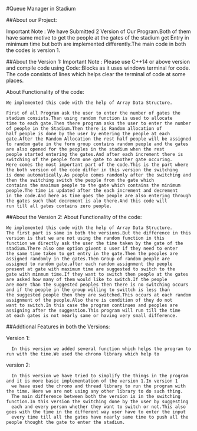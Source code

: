 #Queue Manager in Stadium

##About our Project:

Important Note : We have Submitted 2 Version of Our Program.Both of them have same motive to get the people at the gates of the stadium get Entry in minimum time but both are implemented differently.The main code in both the codes is version 1.

##About the Version 1:
  Important Note : Please use C++14 or above version and compile code using Code::Blocks as it uses windows terminal for code. The code consists of lines which helps clear 
  the terminal of code at some places.
    
  About Functionality of the code: 
   
    We implemented this code with the help of Array Data Structure.
    
    First of all Program ask the user to enter the number of gates the stadium consists.Than using random function is used to allocate
    time to each gate.Then there program asks the user to enter the number of people in the Stadium.Then there is Random allocation of 
    half people is done by the user by entering the people at each gate.After the Random Allocation the rest half people will be assigned 
    to random gate in the form group contains random people and the gates are also opened for the peoples in the stadium when the rest 
    people started entering the gates.And after each increment there is switching of the people form one gate to another gate occuring.
    Here comes the most important part of the code.This is the part where the both version of the code differ in this version the switching 
    is done automatically.As people comes randomly after the switching and then the switching switch the people from the gate which 
    contains the maximum people to the gate which contains the minimum people.The time is updated after the each increment and decrement 
    in the code.And here as time goes the people are also entering through the gates such that decrement is alo there.And this code will 
    run till all gates contains zero people.
    
##About the Version 2:
    About Functionality of the code:
    
    We implemented this code with the help of Array Data Structure.
    The first part is same in both the versions.But the difference in this version is that we are not using the random function in this 
    function we directly ask the user the time taken by the gate of the stadium.There also ome option givent o user if they need to enter 
    the same time taken to get entry in the gate.Then the peoples are assigned randomly in the gates.Then Group of random people are 
    assigned to random gate,after each random assignment the people present at gate with maximum time are suggested to switch to the 
    gate with minmum time.If they want to switch then people at the gates are asked how many of them would like to switch.If the people 
    are more than the suggested peoples then there is no switching occurs and if the people in the group willing to swittch is less than 
    the suggested people then they are switched.This occurs at each random assignment of the people.Also there is condition of they do not 
    want to switch.In this case the program continues and peoples are assigning after the suggestion.This program will run till the time 
    at each gates is not nearly same or having very small difference.


##Addtional Features in both the Versions:

Version 1:

      In this version we added several function which helps the program to run with the time.We used the chrono library which help to 


version 2:

      In this version we have tried to simplify the things in the program and it is more basic implementation of the version 1.In version 1 
      we have used the chrono and thread library to run the program with the time. Here we are not using any other library to do such thing. 
      The main difference between both the version is in the switching function.In this version the switching done by the user by suggesting 
      each and every person whether they want to switch or not.This also goes with the time in the different way user have to enter the input 
      every time till all the gates have nearly same time to push all the people thought the gate to enter the stadium.
